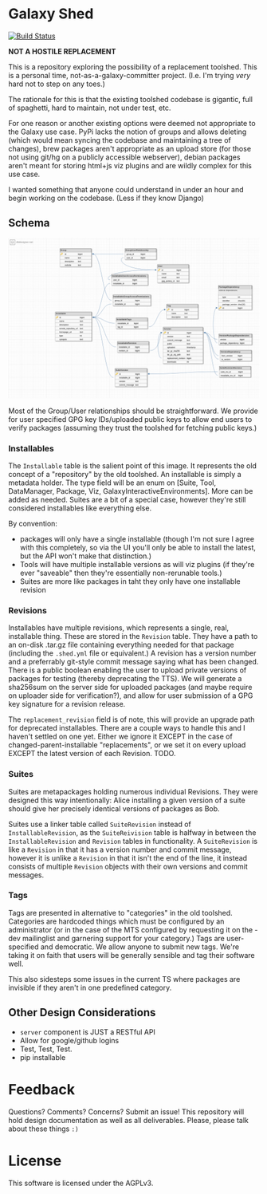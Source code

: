 # Galaxy Shed

[![Build Status](https://travis-ci.org/erasche/shed.svg?branch=master)](https://travis-ci.org/erasche/shed)

**NOT A HOSTILE REPLACEMENT**

This is a repository exploring the possibility of a replacement toolshed. This
is a personal time, not-as-a-galaxy-committer project. (I.e. I'm trying *very*
hard not to step on any toes.)

The rationale for this is that the existing toolshed codebase is gigantic, full
of spaghetti, hard to maintain, not under test, etc.

For one reason or another existing options were deemed not appropriate to the
Galaxy use case. PyPi lacks the notion of groups and allows deleting (which
would mean syncing the codebase and maintaining a tree of changes), brew
packages aren't appropriate as an upload store (for those not using git/hg on a
publicly accessible webserver), debian packages aren't meant for storing
html+js viz plugins and are wildly complex for this use case.

I wanted something that anyone could understand in under an hour and begin
working on the codebase. (Less if they know Django)

## Schema

![](media/schema.png)

Most of the Group/User relationships should be straightforward. We provide for
user specified GPG key IDs/uploaded public keys to allow end users to verify
packages (assuming they trust the toolshed for fetching public keys.)

### Installables

The `Installable` table is the salient point of this image. It represents the
old concept of a "repository" by the old toolshed. An installable is simply a
metadata holder. The type field will be an enum on [Suite, Tool, DataManager,
Package, Viz, GalaxyInteractiveEnvironments]. More can be added as needed.
Suites are a bit of a special case, however they're still considered
installables like everything else.

By convention:

- packages will only have a single installable (though I'm not sure I agree
  with this completely, so via the UI you'll only be able to install the
  latest, but the API won't make that distinction.)
- Tools will have multiple installable versions as will viz plugins (if they're
  ever "saveable" then they're essentially non-rerunable tools.)
- Suites are more like packages in taht they only have one installable revision


### Revisions

Installables have multiple revisions, which represents a single, real,
installable thing. These are stored in the `Revision` table. They have a path
to an on-disk .tar.gz file containing everything needed for that package
(including the `.shed.yml` file or equivalent.) A revision has a version number
and a preferrably git-style commit message saying what has been changed. There
is a public boolean enabling the user to upload private versions of packages
for testing (thereby deprecating the TTS). We will generate a sha256sum on the
server side for uploaded packages (and maybe require on uploader side for
verification?), and allow for user submission of a GPG key signature for a
revision release.

The `replacement_revision` field is of note, this will provide an upgrade path
for deprecated installables. There are a couple ways to handle this and I
haven't settled on one yet. Either we ignore it EXCEPT in the case of
changed-parent-installable "replacements", or we set it on every upload EXCEPT
the latest version of each Revision. TODO.

### Suites

Suites are metapackages holding numerous individual Revisions. They were
designed this way intentionally: Alice installing a given version of a suite
should give her precisely identical versions of packages as Bob.

Suites use a linker table called `SuiteRevision` instead of
`InstallableRevision`, as the `SuiteReivision` table is halfway in between the
`InstallableRevision` and `Revision` tables in functionality. A `SuiteRevision`
is like a `Revision` in that it has a version number and commit message,
however it is unlike a `Revision` in that it isn't the end of the line, it
instead consists of multiple `Revision` objects with their own versions and
commit messages.

### Tags

Tags are presented in alternative to "categories" in the old toolshed.
Categories are hardcoded things which must be configured by an administrator
(or in the case of the MTS configured by requesting it on the -dev mailinglist
and garnering support for your category.) Tags are user-specified and
democratic. We allow anyone to submit new tags. We're taking it on faith
that users will be generally sensible and tag their software well.

This also sidesteps some issues in the current TS where packages are invisible
if they aren't in one predefined category.

## Other Design Considerations

- `server` component is JUST a RESTful API
- Allow for google/github logins
- Test, Test, Test.
- pip installable

# Feedback

Questions? Comments? Concerns? Submit an issue! This repository will hold
design documentation as well as all deliverables. Please, please talk about
these things `:)`

# License

This software is licensed under the AGPLv3.
